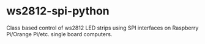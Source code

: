 # ws2812-spi-python
Class based control of ws2812 LED strips using SPI interfaces on Raspberry Pi/Orange Pi/etc. single board computers.
